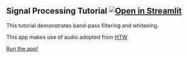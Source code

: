## Signal Processing Tutorial [![Open in Streamlit](https://static.streamlit.io/badges/streamlit_badge_black_white.svg)](https://share.streamlit.io/jkanner/streamlit-audio/main/app.py)

This tutorial demonstrates band-pass filtering and whitening.

This app makes use of audio adopted from [HTW](https://www.ZeldaSounds.com)

[Run the app!](https://share.streamlit.io/jkanner/streamlit-audio/main/app.py)

